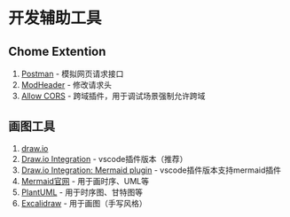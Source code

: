 # 开发辅助工具

## Chome Extention

1. [Postman](https://chrome.google.com/webstore/detail/tabbed-postman-rest-clien/coohjcphdfgbiolnekdpbcijmhambjff?utm_source=ext_sidebar&hl=zh-CN) - 模拟网页请求接口
2. [ModHeader](https://chrome.google.com/webstore/detail/modheader-modify-http-hea/idgpnmonknjnojddfkpgkljpfnnfcklj?utm_source=ext_sidebar&hl=zh-CN) - 修改请求头
3. [Allow CORS](https://chromewebstore.google.com/detail/allow-cors-access-control/lhobafahddgcelffkeicbaginigeejlf?hl=zh-CN) - 跨域插件，用于调试场景强制允许跨域

## 画图工具

1. [draw.io](https://github.com/jgraph/drawio-desktop/releases/tag/v22.0.3)
2. [Draw.io Integration](https://marketplace.visualstudio.com/items?itemName=hediet.vscode-drawio) - vscode插件版本（推荐）
3. [Draw.io Integration: Mermaid plugin](https://marketplace.visualstudio.com/items?itemName=nopeslide.vscode-drawio-plugin-mermaid) - vscode插件版本支持mermaid插件
4. [Mermaid官网](https://mermaid.js.org/) - 用于画时序、UML等
5. [PlantUML](https://plantuml.com/zh/) - 用于时序图、甘特图等
6. [Excalidraw](https://draw.telesoho.com/) - 用于画图（手写风格）